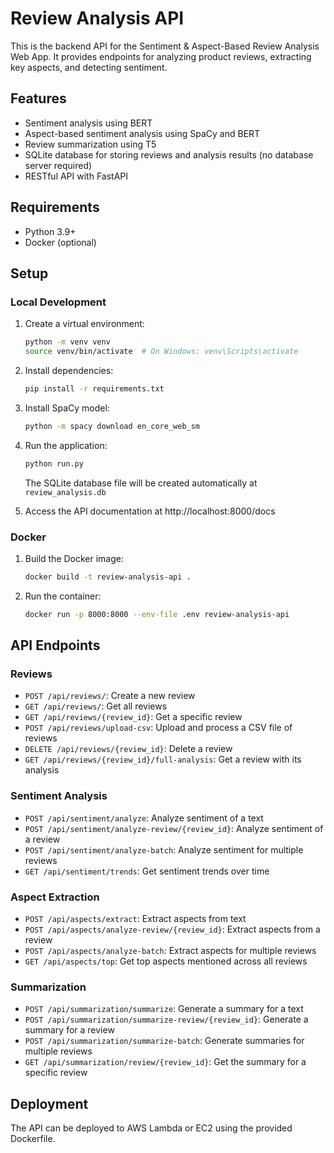 # Review Analysis API

This is the backend API for the Sentiment & Aspect-Based Review Analysis Web App. It provides endpoints for analyzing product reviews, extracting key aspects, and detecting sentiment.

## Features

- Sentiment analysis using BERT
- Aspect-based sentiment analysis using SpaCy and BERT
- Review summarization using T5
- SQLite database for storing reviews and analysis results (no database server required)
- RESTful API with FastAPI

## Requirements

- Python 3.9+
- Docker (optional)

## Setup

### Local Development

1. Create a virtual environment:
   ```bash
   python -m venv venv
   source venv/bin/activate  # On Windows: venv\Scripts\activate
   ```

2. Install dependencies:
   ```bash
   pip install -r requirements.txt
   ```

3. Install SpaCy model:
   ```bash
   python -m spacy download en_core_web_sm
   ```

4. Run the application:
   ```bash
   python run.py
   ```

   The SQLite database file will be created automatically at `review_analysis.db`

5. Access the API documentation at http://localhost:8000/docs

### Docker

1. Build the Docker image:
   ```bash
   docker build -t review-analysis-api .
   ```

2. Run the container:
   ```bash
   docker run -p 8000:8000 --env-file .env review-analysis-api
   ```

## API Endpoints

### Reviews

- `POST /api/reviews/`: Create a new review
- `GET /api/reviews/`: Get all reviews
- `GET /api/reviews/{review_id}`: Get a specific review
- `POST /api/reviews/upload-csv`: Upload and process a CSV file of reviews
- `DELETE /api/reviews/{review_id}`: Delete a review
- `GET /api/reviews/{review_id}/full-analysis`: Get a review with its analysis

### Sentiment Analysis

- `POST /api/sentiment/analyze`: Analyze sentiment of a text
- `POST /api/sentiment/analyze-review/{review_id}`: Analyze sentiment of a review
- `POST /api/sentiment/analyze-batch`: Analyze sentiment for multiple reviews
- `GET /api/sentiment/trends`: Get sentiment trends over time

### Aspect Extraction

- `POST /api/aspects/extract`: Extract aspects from text
- `POST /api/aspects/analyze-review/{review_id}`: Extract aspects from a review
- `POST /api/aspects/analyze-batch`: Extract aspects for multiple reviews
- `GET /api/aspects/top`: Get top aspects mentioned across all reviews

### Summarization

- `POST /api/summarization/summarize`: Generate a summary for a text
- `POST /api/summarization/summarize-review/{review_id}`: Generate a summary for a review
- `POST /api/summarization/summarize-batch`: Generate summaries for multiple reviews
- `GET /api/summarization/review/{review_id}`: Get the summary for a specific review

## Deployment

The API can be deployed to AWS Lambda or EC2 using the provided Dockerfile.
